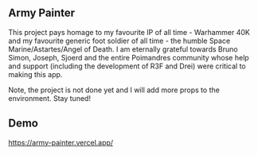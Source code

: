 ## Army Painter

This project pays homage to my favourite IP of all time - Warhammer 40K and my favourite generic foot soldier of all time - the humble Space Marine/Astartes/Angel of Death. I am eternally grateful towards Bruno Simon, Joseph, Sjoerd and the entire Poimandres community whose help and support (including the development of R3F and Drei) were critical to making this app.

Note, the project is not done yet and I will add more props to the environment. Stay tuned!

## Demo

https://army-painter.vercel.app/

